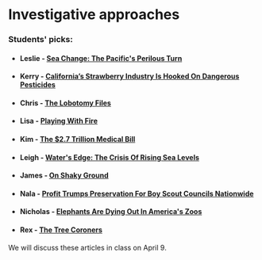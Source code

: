 # Investigative approaches

### Students' picks:

- #### Leslie - [Sea Change: The Pacific's Perilous Turn](http://apps.seattletimes.com/reports/sea-change/2013/sep/11/pacific-ocean-perilous-turn-overview/) 

- #### Kerry - [California’s Strawberry Industry Is Hooked On Dangerous Pesticides](http://www.revealnews.org/article/californias-strawberry-industry-is-hooked-on-dangerous-pesticides/)

- #### Chris - [The Lobotomy Files](http://projects.wsj.com/lobotomyfiles/) 

- #### Lisa - [Playing With Fire](http://www.pulitzer.org/files/finalists/2013/chictrib2013/chictrib01.pdf) 

- #### Kim - [The $2.7 Trillion Medical Bill](http://www.nytimes.com/2013/06/02/health/colonoscopies-explain-why-us-leads-the-world-in-health-expenditures.html)

- #### Leigh - [Water's Edge: The Crisis Of Rising Sea Levels](http://www.reuters.com/investigates/special-report/waters-edge-the-crisis-of-rising-sea-levels/)

- #### James - [On Shaky Ground](http://californiawatch.org/earthquakes)

- #### Nala - [Profit Trumps Preservation For Boy Scout Councils Nationwide](http://web.archive.org/web/20090309064225/http://seattlepi.nwsource.com/specials/scoutslogging/397864_loggingmain29.html)

- #### Nicholas - [Elephants Are Dying Out In America's Zoos](http://old.seattletimes.com/html/nationworld/2019809167_elephants02m.html)

- #### Rex - [The Tree Coroners](http://www.hcn.org/issues/45.21/the-tree-coroners/print_view)

We will discuss these articles in class on April 9.


